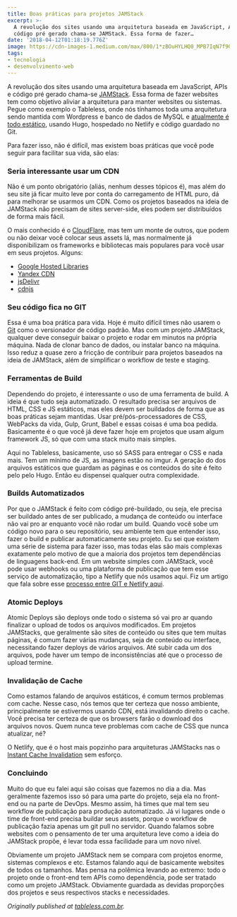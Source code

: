 ```yaml
---
title: Boas práticas para projetos JAMStack
excerpt: >-
  A revolução dos sites usando uma arquitetura baseada em JavaScript, APIs e
  código pré gerado chama-se JAMStack. Essa forma de fazer…
date: '2018-04-12T01:18:19.776Z'
image: https://cdn-images-1.medium.com/max/800/1*zBOuHYLHQ0_MPB7IqN7f9Q.jpeg
tags: 
- tecnologia
- desenvolvimento-web
---
```


A revolução dos sites usando uma arquitetura baseada em JavaScript, APIs e código pré gerado chama-se [JAMStack](https://tableless.com.br/revolucao-dos-sites-com-jamstack/). Essa forma de fazer websites tem como objetivo aliviar a arquitetura para manter websites ou sistemas. Pegue como exemplo o Tableless, onde nós tínhamos toda uma arquitetura sendo mantida com Wordpress e banco de dados de MySQL e [atualmente é todo estático](https://tableless.com.br/site-tableless-estatico/), usando Hugo, hospedado no Netlify e código guardado no Git.

Para fazer isso, não é difícil, mas existem boas práticas que você pode seguir para facilitar sua vida, são elas:

### Seria interessante usar um CDN

Não é um ponto obrigatório (aliás, nenhum desses tópicos é), mas além do seu site já ficar muito leve por conta do carregamento de HTML puro, dá para melhorar se usarmos um CDN. Como os projetos baseados na ideia de JAMStack não precisam de sites server-side, eles podem ser distribuídos de forma mais fácil.

O mais conhecido é o [CloudFlare](https://www.cloudflare.com/br/), mas tem um monte de outros, que podem ou não deixar você colocar seus assets lá, mas normalmente já disponibilizam os frameworks e bibliotecas mais populares para você usar em seus projetos. Alguns:

*   [Google Hosted Libraries](https://developers.google.com/speed/libraries/#libraries)
*   [Yandex CDN](https://tech.yandex.ru/jslibs/)
*   [jsDelivr](http://www.jsdelivr.com/)
*   [cdnjs](https://cdnjs.com/)

### Seu código fica no GIT

Essa é uma boa prática para vida. Hoje é muito difícil times não usarem o [Git](https://tableless.com.br/iniciando-no-git-parte-1/) como o versionador de código padrão. Mas com um projeto JAMStack, qualquer deve conseguir baixar o projeto e rodar em minutos na própria máquina. Nada de clonar banco de dados, ou instalar banco na máquina. Isso reduz a quase zero a fricção de contribuir para projetos baseados na ideia de JAMStack, além de simplificar o workflow de teste e staging.

### Ferramentas de Build

Dependendo do projeto, é interessante o uso de uma ferramenta de build. A ideia é que tudo seja automatizado. O resultado precisa ser arquivos de HTML, CSS e JS estáticos, mas eles devem ser buildados de forma que as boas práticas sejam mantidas. Usar pré/pós-processadores de CSS, WebPacks da vida, Gulp, Grunt, Babel e essas coisas é uma boa pedida. Basicamente é o que você já deve fazer hoje em projetos que usam algum framework JS, só que com uma stack muito mais simples.

Aqui no Tableless, basicamente, uso só SASS para entregar o CSS e nada mais. Tem um mínimo de JS, as imagens estão no imgur. A geração do dos arquivos estáticos que guardam as páginas e os conteúdos do site é feito pelo pelo Hugo. Então eu dispensei qualquer outra complexidade.

### Builds Automatizados

Por que o JAMStack é feito com código pré-buildado, ou seja, ele precisa ser buildado antes de ser publicado, a mudança de conteúdo ou interface não vai pro ar enquanto você não rodar um build. Quando você sobe um código novo para o seu repositório, seu ambiente tem que entender isso, fazer o build e publicar automaticamente seu projeto. Eu sei que existem uma série de sistema para fazer isso, mas todas elas são mais complexas exatamente pelo motivo de que a maioria dos projetos tem dependências de linguagens back-end. Em um website simples com JAMStack, você pode usar webhooks ou uma plataforma de publicação que tem esse serviço de automatização, tipo a Netlify que nós usamos aqui. Fiz um artigo que fala sobre esse [processo entre GIT e Netlify aqui](https://tableless.com.br/deploy-automatico-com-git-netlify/).

### Atomic Deploys

Atomic Deploys são deploys onde todo o sistema só vai pro ar quando finalizar o upload de todos os arquivos modificados. Em projetos JAMStacks, que geralmente são sites de conteúdo ou sites que tem muitas páginas, é comum fazer várias mudanças, seja de conteúdo ou interface, necessitando fazer deploys de vários arquivos. Até subir cada um dos arquivos, pode haver um tempo de inconsistências até que o processo de upload termine.

### Invalidação de Cache

Como estamos falando de arquivos estáticos, é comum termos problemas com cache. Nesse caso, nós temos que ter certeza que nosso ambiente, principalmente se estivermos usando CDN, está invalidando direito o cache. Você precisa ter certeza de que os browsers farão o download dos arquivos novos. Quem nunca teve problemas com cache de CSS que nunca atualizar, né?

O Netlify, que é o host mais popzinho para arquiteturas JAMStacks nas o [Instant Cache Invalidation](https://www.netlify.com/blog/2015/09/11/instant-cache-invalidation/) sem esforço.

### Concluindo

Muito do que eu falei aqui são coisas que fazemos no dia a dia. Mas geralmente fazemos isso só para uma parte do projeto, seja ela no front-end ou na parte de DevOps. Mesmo assim, há times que mal tem seu workflow de publicação para produção automatizado. Já vi lugares onde o time de front-end precisa buildar seus assets, porque o workflow de publicação fazia apenas um git pull no servidor. Quando falamos sobre websites com o pensamento de ter uma arquitetura leve como a ideia do JAMStack propõe, é levar toda essa facilidade para um novo nível.

Obviamente um projeto JAMStack nem se compara com projetos enorme, sistemas complexos e etc. Estamos falando aqui de basicamente websites de todos os tamanhos. Mas pensa na polêmica levando ao extremo: todo o projeto onde o front-end tem APIs como dependência, pode ser tratado como um projeto JAMStack. Obviamente guardada as devidas proporções dos projetos e seus respectivos stacks e necessidades.

_Originally published at_ [_tableless.com.br_](https://tableless.com.br/boas-praticas-projetos-jamstack/)_._